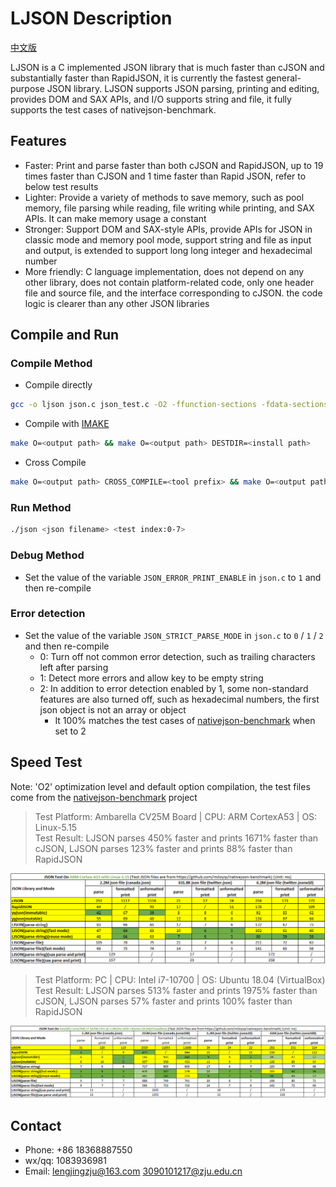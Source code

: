 # LJSON Description

[中文版](./README_zh-cn.md)

LJSON is a C implemented JSON library that is much faster than cJSON and substantially faster than RapidJSON, it is currently the fastest general-purpose JSON library.
LJSON supports JSON parsing, printing and editing, provides DOM and SAX APIs, and I/O supports string and file, it fully supports the test cases of nativejson-benchmark.

## Features

* Faster: Print and parse faster than both cJSON and RapidJSON, up to 19 times faster than CJSON and 1 time faster than Rapid JSON, refer to below test results
* Lighter: Provide a variety of methods to save memory, such as pool memory, file parsing while reading, file writing while printing, and SAX APIs. It can make memory usage a constant
* Stronger: Support DOM and SAX-style APIs, provide APIs for JSON in classic mode and memory pool mode, support string and file as input and output, is extended to support long long integer and hexadecimal number
* More friendly: C language implementation, does not depend on any other library, does not contain platform-related code, only one header file and source file, and the interface corresponding to cJSON. the code logic is clearer than any other JSON libraries

## Compile and Run

### Compile Method

* Compile directly

```sh
gcc -o ljson json.c json_test.c -O2 -ffunction-sections -fdata-sections -W -Wall
```

* Compile with [IMAKE](https://github.com/lengjingzju/cbuild-ng)

```sh
make O=<output path> && make O=<output path> DESTDIR=<install path>
```

* Cross Compile

```sh
make O=<output path> CROSS_COMPILE=<tool prefix> && make O=<output path> DESTDIR=<install path>
```

### Run Method

```sh
./json <json filename> <test index:0-7>
```

### Debug Method

* Set the value of the variable `JSON_ERROR_PRINT_ENABLE` in `json.c` to `1` and then re-compile

### Error detection

* Set the value of the variable `JSON_STRICT_PARSE_MODE` in `json.c` to `0` / `1` / `2` and then re-compile
    * 0: Turn off not common error detection, such as trailing characters left after parsing
    * 1: Detect more errors and allow key to be empty string
    * 2: In addition to error detection enabled by 1, some non-standard features are also turned off, such as hexadecimal numbers, the first json object is not an array or object
        * It 100% matches the test cases of  [nativejson-benchmark](https://github.com/miloyip/nativejson-benchmark) when set to 2

## Speed Test

Note: 'O2' optimization level and default option compilation, the test files come from the [nativejson-benchmark](https://github.com/miloyip/nativejson-benchmark) project

> Test Platform: Ambarella CV25M Board | CPU: ARM CortexA53 | OS: Linux-5.15<br>
> Test Result: LJSON parses 450% faster and prints 1671% faster than cJSON, LJSON parses 123% faster and prints 88% faster than RapidJSON

![AARCH64-Linux Test Result](test_result/test_for_aarch64.png)

> Test Platform: PC | CPU: Intel i7-10700 | OS: Ubuntu 18.04 (VirtualBox)<br>
> Test Result: LJSON parses 513% faster and prints 1975% faster than cJSON, LJSON parses 57% faster and prints 100% faster than RapidJSON

![x86_64-Linux Test Result](test_result/test_for_x86_64.png)

## Contact

* Phone: +86 18368887550
* wx/qq: 1083936981
* Email: lengjingzju@163.com 3090101217@zju.edu.cn
